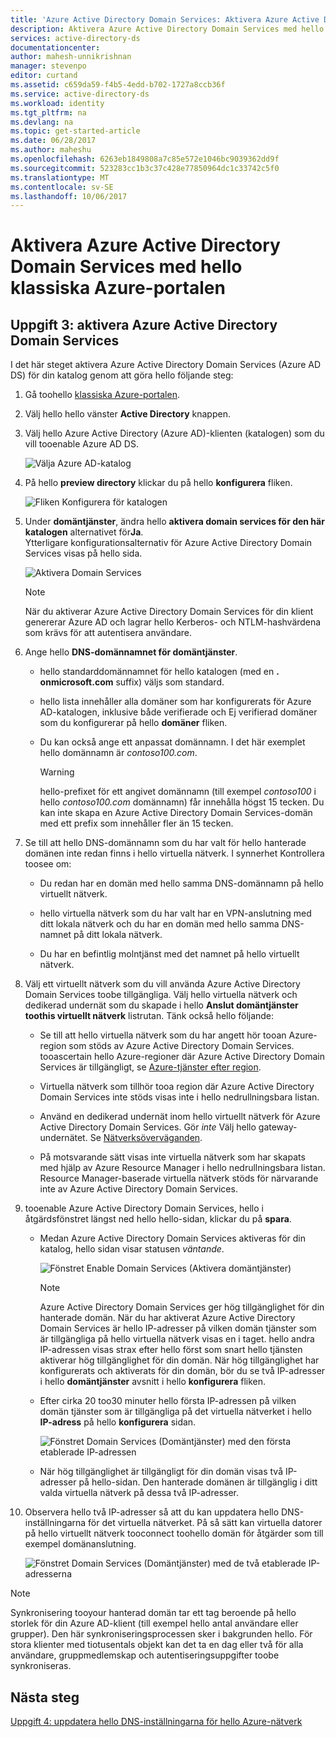 ```yaml
---
title: 'Azure Active Directory Domain Services: Aktivera Azure Active Directory Domain Services | Microsoft Docs'
description: Aktivera Azure Active Directory Domain Services med hello klassiska Azure-portalen
services: active-directory-ds
documentationcenter: 
author: mahesh-unnikrishnan
manager: stevenpo
editor: curtand
ms.assetid: c659da59-f4b5-4edd-b702-1727a8ccb36f
ms.service: active-directory-ds
ms.workload: identity
ms.tgt_pltfrm: na
ms.devlang: na
ms.topic: get-started-article
ms.date: 06/28/2017
ms.author: maheshu
ms.openlocfilehash: 6263eb1849808a7c85e572e1046bc9039362dd9f
ms.sourcegitcommit: 523283cc1b3c37c428e77850964dc1c33742c5f0
ms.translationtype: MT
ms.contentlocale: sv-SE
ms.lasthandoff: 10/06/2017
---
```

# <a name="enable-azure-active-directory-domain-services-using-hello-azure-classic-portal"></a>Aktivera Azure Active Directory Domain Services med hello klassiska Azure-portalen

## <a name="task-3-enable-azure-active-directory-domain-services"></a>Uppgift 3: aktivera Azure Active Directory Domain Services
I det här steget aktivera Azure Active Directory Domain Services (Azure AD DS) för din katalog genom att göra hello följande steg:

1. Gå toohello [klassiska Azure-portalen](https://manage.windowsazure.com).
2. Välj hello hello vänster **Active Directory** knappen.
3. Välj hello Azure Active Directory (Azure AD)-klienten (katalogen) som du vill tooenable Azure AD DS.

    ![Välja Azure AD-katalog](./media/active-directory-domain-services-getting-started/select-aad-directory.png)
4. På hello **preview directory** klickar du på hello **konfigurera** fliken.

    ![Fliken Konfigurera för katalogen](./media/active-directory-domain-services-getting-started/configure-tab.png)
5. Under **domäntjänster**, ändra hello **aktivera domain services för den här katalogen** alternativet för**Ja**.  
    Ytterligare konfigurationsalternativ för Azure Active Directory Domain Services visas på hello sida.

    ![Aktivera Domain Services](./media/active-directory-domain-services-getting-started/enable-domain-services.png)

   > [!NOTE]
   > När du aktiverar Azure Active Directory Domain Services för din klient genererar Azure AD och lagrar hello Kerberos- och NTLM-hashvärdena som krävs för att autentisera användare.
   >
   >
6. Ange hello **DNS-domännamnet för domäntjänster**.

   * hello standarddomännamnet för hello katalogen (med en **. onmicrosoft.com** suffix) väljs som standard.

   * hello lista innehåller alla domäner som har konfigurerats för Azure AD-katalogen, inklusive både verifierade och Ej verifierad domäner som du konfigurerar på hello **domäner** fliken.

   * Du kan också ange ett anpassat domännamn. I det här exemplet hello domännamn är *contoso100.com*.

     > [!WARNING]
     > hello-prefixet för ett angivet domännamn (till exempel *contoso100* i hello *contoso100.com* domännamn) får innehålla högst 15 tecken. Du kan inte skapa en Azure Active Directory Domain Services-domän med ett prefix som innehåller fler än 15 tecken.
     >
     >
7. Se till att hello DNS-domännamn som du har valt för hello hanterade domänen inte redan finns i hello virtuella nätverk. I synnerhet Kontrollera toosee om:

   * Du redan har en domän med hello samma DNS-domännamn på hello virtuellt nätverk.

   * hello virtuella nätverk som du har valt har en VPN-anslutning med ditt lokala nätverk och du har en domän med hello samma DNS-namnet på ditt lokala nätverk.

   * Du har en befintlig molntjänst med det namnet på hello virtuellt nätverk.
8. Välj ett virtuellt nätverk som du vill använda Azure Active Directory Domain Services toobe tillgängliga. Välj hello virtuella nätverk och dedikerad undernät som du skapade i hello **Anslut domäntjänster toothis virtuellt nätverk** listrutan. Tänk också hello följande:

   * Se till att hello virtuella nätverk som du har angett hör tooan Azure-region som stöds av Azure Active Directory Domain Services. tooascertain hello Azure-regioner där Azure Active Directory Domain Services är tillgängligt, se [Azure-tjänster efter region](https://azure.microsoft.com/regions/#services/).

   * Virtuella nätverk som tillhör tooa region där Azure Active Directory Domain Services inte stöds visas inte i hello nedrullningsbara listan.

   * Använd en dedikerad undernät inom hello virtuellt nätverk för Azure Active Directory Domain Services. Gör *inte* Välj hello gateway-undernätet. Se [Nätverksöverväganden](active-directory-ds-networking.md).

   * På motsvarande sätt visas inte virtuella nätverk som har skapats med hjälp av Azure Resource Manager i hello nedrullningsbara listan. Resource Manager-baserade virtuella nätverk stöds för närvarande inte av Azure Active Directory Domain Services.
9. tooenable Azure Active Directory Domain Services, hello i åtgärdsfönstret längst ned hello hello-sidan, klickar du på **spara**.
    * Medan Azure Active Directory Domain Services aktiveras för din katalog, hello sidan visar statusen *väntande*.

        ![Fönstret Enable Domain Services (Aktivera domäntjänster)](./media/active-directory-domain-services-getting-started/enable-domain-services-pendingstate.png)

        > [!NOTE]
        > Azure Active Directory Domain Services ger hög tillgänglighet för din hanterade domän. När du har aktiverat Azure Active Directory Domain Services är hello IP-adresser på vilken domän tjänster som är tillgängliga på hello virtuella nätverk visas en i taget. hello andra IP-adressen visas strax efter hello först som snart hello tjänsten aktiverar hög tillgänglighet för din domän. När hög tillgänglighet har konfigurerats och aktiverats för din domän, bör du se två IP-adresser i hello **domäntjänster** avsnitt i hello **konfigurera** fliken.
        >
        >
    * Efter cirka 20 too30 minuter hello första IP-adressen på vilken domän tjänster som är tillgängliga på det virtuella nätverket i hello **IP-adress** på hello **konfigurera** sidan.

        ![Fönstret Domain Services (Domäntjänster) med den första etablerade IP-adressen](./media/active-directory-domain-services-getting-started/domain-services-enabled-firstdc-available.png)
    * När hög tillgänglighet är tillgängligt för din domän visas två IP-adresser på hello-sidan. Den hanterade domänen är tillgänglig i ditt valda virtuella nätverk på dessa två IP-adresser.

10. Observera hello två IP-adresser så att du kan uppdatera hello DNS-inställningarna för det virtuella nätverket. På så sätt kan virtuella datorer på hello virtuellt nätverk tooconnect toohello domän för åtgärder som till exempel domänanslutning.

    ![Fönstret Domain Services (Domäntjänster) med de två etablerade IP-adresserna](./media/active-directory-domain-services-getting-started/domain-services-enabled-bothdcs-available.png)

> [!NOTE]
> Synkronisering tooyour hanterad domän tar ett tag beroende på hello storlek för din Azure AD-klient (till exempel hello antal användare eller grupper). Den här synkroniseringsprocessen sker i bakgrunden hello. För stora klienter med tiotusentals objekt kan det ta en dag eller två för alla användare, gruppmedlemskap och autentiseringsuppgifter toobe synkroniseras.
>
>

## <a name="next-step"></a>Nästa steg
[Uppgift 4: uppdatera hello DNS-inställningarna för hello Azure-nätverk](active-directory-ds-getting-started-update-dns.md)
